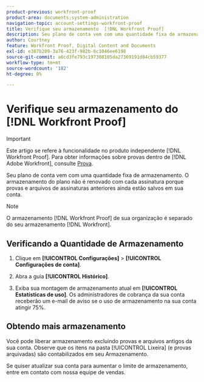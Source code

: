 ```yaml
---
product-previous: workfront-proof
product-area: documents;system-administration
navigation-topic: account-settings-workfront-proof
title: Verifique seu armazenamento  [!DNL Workfront Proof]
description: Seu plano de conta vem com uma quantidade fixa de armazenamento. O armazenamento do plano não é renovado com cada assinatura porque provas e arquivos de assinaturas anteriores ainda estão salvos em sua conta.
author: Courtney
feature: Workfront Proof, Digital Content and Documents
exl-id: e387b209-3a76-423f-982b-6c1046ee6198
source-git-commit: a6cd3fe793c197308105da27369191d84cb59377
workflow-type: tm+mt
source-wordcount: '182'
ht-degree: 0%

---
```


# Verifique seu armazenamento do [!DNL Workfront Proof]

>[!IMPORTANT]
>
>Este artigo se refere à funcionalidade no produto independente [!DNL Workfront Proof]. Para obter informações sobre provas dentro de [!DNL Adobe Workfront], consulte [Prova](../../../review-and-approve-work/proofing/proofing.md).

Seu plano de conta vem com uma quantidade fixa de armazenamento. O armazenamento do plano não é renovado com cada assinatura porque provas e arquivos de assinaturas anteriores ainda estão salvos em sua conta.

>[!NOTE]
>
>O armazenamento [!DNL Workfront Proof] de sua organização é separado do seu armazenamento [!DNL Workfront].

## Verificando a Quantidade de Armazenamento

1. Clique em **[!UICONTROL Configurações]** > **[!UICONTROL Configurações de conta]**.

1. Abra a guia **[!UICONTROL Histórico]**.
1. Exiba sua montagem de armazenamento atual em **[!UICONTROL Estatísticas de uso]**.
Os administradores de cobrança da sua conta receberão um e-mail de aviso se o uso de armazenamento na sua conta atingir 75%.

## Obtendo mais armazenamento

Você pode liberar armazenamento excluindo provas e arquivos antigos da sua conta. Observe que os itens na pasta [!UICONTROL Lixeira] (e provas arquivadas) são contabilizados em seu Armazenamento.

Se quiser atualizar sua conta para aumentar o limite de armazenamento, entre em contato com nossa equipe de vendas.

